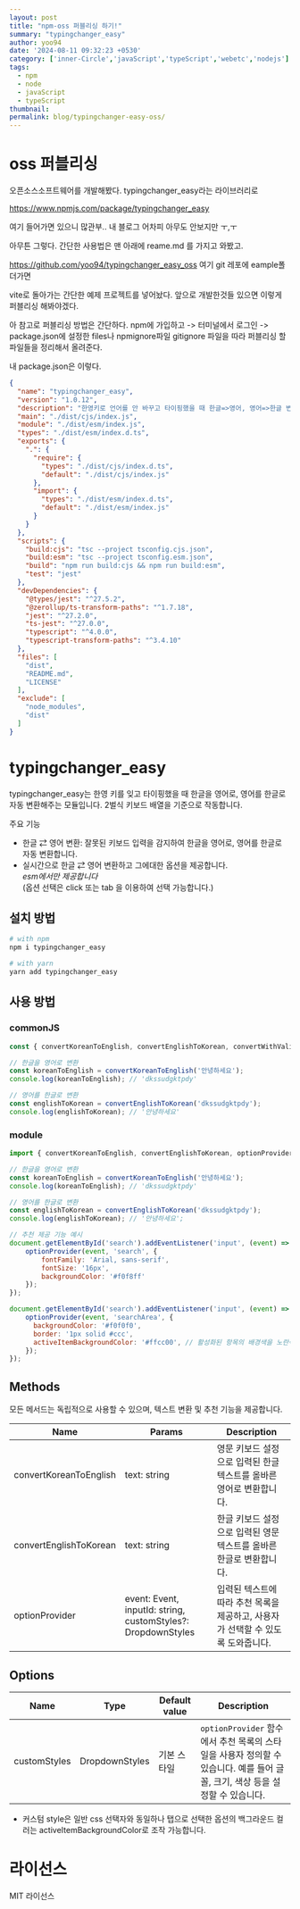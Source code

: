 ```yaml
---
layout: post
title: "npm-oss 퍼블리싱 하기!"
summary: "typingchanger_easy"
author: yoo94
date: '2024-08-11 09:32:23 +0530'
category: ['inner-Circle','javaScript','typeScript','webetc','nodejs']
tags:
  - npm
  - node
  - javaScript
  - typeScript
thumbnail: 
permalink: blog/typingchanger-easy-oss/
---
```

# oss 퍼블리싱

오픈소스소프트웨어를 개발해봤다. typingchanger_easy라는 라이브러리로

https://www.npmjs.com/package/typingchanger_easy

여기 들어가면 있으니 많관부.. 내 블로그 어차피 아무도 안보지만 ㅜ,ㅜ

아무튼 그렇다. 간단한 사용법은 맨 아래에 reame.md 를 가지고 와봤고.

https://github.com/yoo94/typingchanger_easy_oss 여기 git 레포에 eample폴더가면 

vite로 돌아가는 간단한 예제 프로젝트를 넣어놨다. 앞으로 개발한것들 있으면 이렇게 퍼블리싱 해봐야겠다.

아 참고로 퍼블리싱 방법은 간단하다.
npm에 가입하고 -> 터미널에서 로그인  -> package.json에 설정한 files나 npmignore파일 gitignore 파일을 따라 
퍼블리싱 할 파일들을 정리해서 올려준다.

내 package.json은 이렇다.

```json
{
  "name": "typingchanger_easy",
  "version": "1.0.12",
  "description": "한영키로 언어를 안 바꾸고 타이핑했을 때 한글=>영어, 영어=>한글 변환 모듈",
  "main": "./dist/cjs/index.js",
  "module": "./dist/esm/index.js",
  "types": "./dist/esm/index.d.ts",
  "exports": {
    ".": {
      "require": {
        "types": "./dist/cjs/index.d.ts",
        "default": "./dist/cjs/index.js"
      },
      "import": {
        "types": "./dist/esm/index.d.ts",
        "default": "./dist/esm/index.js"
      }
    }
  },
  "scripts": {
    "build:cjs": "tsc --project tsconfig.cjs.json",
    "build:esm": "tsc --project tsconfig.esm.json",
    "build": "npm run build:cjs && npm run build:esm",
    "test": "jest"
  },
  "devDependencies": {
    "@types/jest": "^27.5.2",
    "@zerollup/ts-transform-paths": "^1.7.18",
    "jest": "^27.2.0",
    "ts-jest": "^27.0.0",
    "typescript": "^4.0.0",
    "typescript-transform-paths": "^3.4.10"
  },
  "files": [
    "dist",
    "README.md",
    "LICENSE"
  ],
  "exclude": [
    "node_modules",
    "dist"
  ]
}
```

# typingchanger_easy

typingchanger_easy는 한영 키를 잊고 타이핑했을 때 한글을 영어로, 영어를 한글로 자동 변환해주는 모듈입니다.
2벌식 키보드 배열을 기준으로 작동합니다.

주요 기능
- 한글 ⇄ 영어 변환: 잘못된 키보드 입력을 감지하여 한글을 영어로, 영어를 한글로 자동 변환합니다.
- 실시간으로 한글 ⇄ 영어 변환하고 그에대한 옵션을 제공합니다.
  <br>*esm에서만 제공합니다*
  <br>(옵션 선택은 click 또는 tab 을 이용하여 선택 가능합니다.)

## 설치 방법

```sh
# with npm
npm i typingchanger_easy

# with yarn
yarn add typingchanger_easy
```

## 사용 방법

### commonJS
```js
const { convertKoreanToEnglish, convertEnglishToKorean, convertWithValidation } = require('typingchanger_easy');

// 한글을 영어로 변환
const koreanToEnglish = convertKoreanToEnglish('안녕하세요');
console.log(koreanToEnglish); // 'dkssudgktpdy'

// 영어를 한글로 변환
const englishToKorean = convertEnglishToKorean('dkssudgktpdy');
console.log(englishToKorean); // '안녕하세요'

```

### module
```js
import { convertKoreanToEnglish, convertEnglishToKorean, optionProvider } from 'typingchanger_easy';

// 한글을 영어로 변환
const koreanToEnglish = convertKoreanToEnglish('안녕하세요');
console.log(koreanToEnglish); // 'dkssudgktpdy'

// 영어를 한글로 변환
const englishToKorean = convertEnglishToKorean('dkssudgktpdy');
console.log(englishToKorean); // '안녕하세요';

// 추천 제공 기능 예시
document.getElementById('search').addEventListener('input', (event) => {
    optionProvider(event, 'search', {
        fontFamily: 'Arial, sans-serif',
        fontSize: '16px',
        backgroundColor: '#f0f8ff'
    });
});

document.getElementById('search').addEventListener('input', (event) => {
    optionProvider(event, 'searchArea', {
      backgroundColor: '#f0f0f0',
      border: '1px solid #ccc',
      activeItemBackgroundColor: '#ffcc00', // 활성화된 항목의 배경색을 노란색으로 설정
    });
});
```
<h2>Methods</h2>

모든 메서드는 독립적으로 사용할 수 있으며, 텍스트 변환 및 추천 기능을 제공합니다.

<table>
  <thead>
    <tr>
      <th>Name</th>
      <th>Params</th>
      <th>Description</th>
    </tr>
  </thead>
  <tbody>
    <tr>
      <td>convertKoreanToEnglish</td>
      <td>text: string</td>
      <td>영문 키보드 설정으로 입력된 한글 텍스트를 올바른 영어로 변환합니다.</td>
    </tr>
    <tr>
      <td>convertEnglishToKorean</td>
      <td>text: string</td>
      <td>한글 키보드 설정으로 입력된 영문 텍스트를 올바른 한글로 변환합니다.</td>
    </tr>
    <tr>
      <td>optionProvider</td>
      <td>event: Event, inputId: string, customStyles?: DropdownStyles</td>
      <td>입력된 텍스트에 따라 추천 목록을 제공하고, 사용자가 선택할 수 있도록 도와줍니다.</td>
    </tr>
  </tbody>
</table>

<h2>Options</h2>
<table>
  <thead>
    <tr>
      <th>Name</th>
      <th>Type</th>
      <th>Default value</th>
      <th>Description</th>
    </tr>
  </thead>
  <tbody>
    <tr>
      <td>customStyles</td>
      <td>DropdownStyles</td>
      <td>기본 스타일</td>
      <td><code>optionProvider</code> 함수에서 추천 목록의 스타일을 사용자 정의할 수 있습니다. 예를 들어 글꼴, 크기, 색상 등을 설정할 수 있습니다.</td>
    </tr>
  </tbody>
</table>

* 커스텀 style은 일반 css 선택자와 동일하나 탭으로 선택한 옵션의 백그라운드 컬러는
  activeItemBackgroundColor로 조작 가능합니다.

# 라이선스
MIT 라이선스